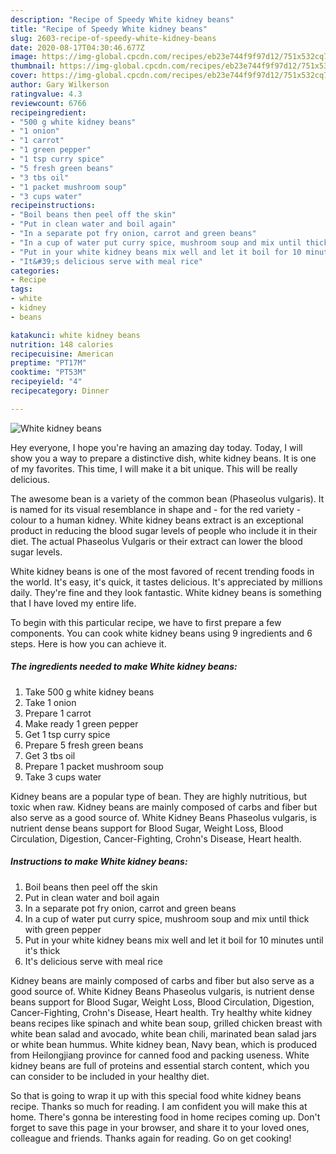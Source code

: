 ```yaml
---
description: "Recipe of Speedy White kidney beans"
title: "Recipe of Speedy White kidney beans"
slug: 2603-recipe-of-speedy-white-kidney-beans
date: 2020-08-17T04:30:46.677Z
image: https://img-global.cpcdn.com/recipes/eb23e744f9f97d12/751x532cq70/white-kidney-beans-recipe-main-photo.jpg
thumbnail: https://img-global.cpcdn.com/recipes/eb23e744f9f97d12/751x532cq70/white-kidney-beans-recipe-main-photo.jpg
cover: https://img-global.cpcdn.com/recipes/eb23e744f9f97d12/751x532cq70/white-kidney-beans-recipe-main-photo.jpg
author: Gary Wilkerson
ratingvalue: 4.3
reviewcount: 6766
recipeingredient:
- "500 g white kidney beans"
- "1 onion"
- "1 carrot"
- "1 green pepper"
- "1 tsp curry spice"
- "5 fresh green beans"
- "3 tbs oil"
- "1 packet mushroom soup"
- "3 cups water"
recipeinstructions:
- "Boil beans then peel off the skin"
- "Put in clean water and boil again"
- "In a separate pot fry onion, carrot and green beans"
- "In a cup of water put curry spice, mushroom soup and mix until thick with green pepper"
- "Put in your white kidney beans mix well and let it boil for 10 minutes until it&#39;s thick"
- "It&#39;s delicious serve with meal rice"
categories:
- Recipe
tags:
- white
- kidney
- beans

katakunci: white kidney beans 
nutrition: 148 calories
recipecuisine: American
preptime: "PT17M"
cooktime: "PT53M"
recipeyield: "4"
recipecategory: Dinner

---
```



![White kidney beans](https://img-global.cpcdn.com/recipes/eb23e744f9f97d12/751x532cq70/white-kidney-beans-recipe-main-photo.jpg)

Hey everyone, I hope you're having an amazing day today. Today, I will show you a way to prepare a distinctive dish, white kidney beans. It is one of my favorites. This time, I will make it a bit unique. This will be really delicious.

The awesome bean is a variety of the common bean (Phaseolus vulgaris). It is named for its visual resemblance in shape and - for the red variety - colour to a human kidney. White kidney beans extract is an exceptional product in reducing the blood sugar levels of people who include it in their diet. The actual Phaseolus Vulgaris or their extract can lower the blood sugar levels.

White kidney beans is one of the most favored of recent trending foods in the world. It's easy, it's quick, it tastes delicious. It's appreciated by millions daily. They're fine and they look fantastic. White kidney beans is something that I have loved my entire life.


To begin with this particular recipe, we have to first prepare a few components. You can cook white kidney beans using 9 ingredients and 6 steps. Here is how you can achieve it.

<!--inarticleads1-->

##### The ingredients needed to make White kidney beans:

1. Take 500 g white kidney beans
1. Take 1 onion
1. Prepare 1 carrot
1. Make ready 1 green pepper
1. Get 1 tsp curry spice
1. Prepare 5 fresh green beans
1. Get 3 tbs oil
1. Prepare 1 packet mushroom soup
1. Take 3 cups water


Kidney beans are a popular type of bean. They are highly nutritious, but toxic when raw. Kidney beans are mainly composed of carbs and fiber but also serve as a good source of. White Kidney Beans Phaseolus vulgaris, is nutrient dense beans support for Blood Sugar, Weight Loss, Blood Circulation, Digestion, Cancer-Fighting, Crohn&#39;s Disease, Heart health. 

<!--inarticleads2-->

##### Instructions to make White kidney beans:

1. Boil beans then peel off the skin
1. Put in clean water and boil again
1. In a separate pot fry onion, carrot and green beans
1. In a cup of water put curry spice, mushroom soup and mix until thick with green pepper
1. Put in your white kidney beans mix well and let it boil for 10 minutes until it&#39;s thick
1. It&#39;s delicious serve with meal rice


Kidney beans are mainly composed of carbs and fiber but also serve as a good source of. White Kidney Beans Phaseolus vulgaris, is nutrient dense beans support for Blood Sugar, Weight Loss, Blood Circulation, Digestion, Cancer-Fighting, Crohn&#39;s Disease, Heart health. Try healthy white kidney beans recipes like spinach and white bean soup, grilled chicken breast with white bean salad and avocado, white bean chili, marinated bean salad jars or white bean hummus. White kidney bean, Navy bean, which is produced from Heilongjiang province for canned food and packing useness. White kidney beans are full of proteins and essential starch content, which you can consider to be included in your healthy diet. 

So that is going to wrap it up with this special food white kidney beans recipe. Thanks so much for reading. I am confident you will make this at home. There's gonna be interesting food in home recipes coming up. Don't forget to save this page in your browser, and share it to your loved ones, colleague and friends. Thanks again for reading. Go on get cooking!
